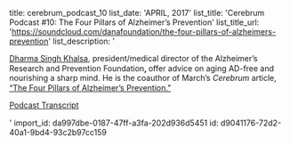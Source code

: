 title: cerebrum_podcast_10
list_date: 'APRIL, 2017'
list_title: 'Cerebrum Podcast #10: The Four Pillars of Alzheimer’s Prevention'
list_title_url: 'https://soundcloud.com/danafoundation/the-four-pillars-of-alzheimers-prevention'
list_description: '<div style="font-size:14px;line-height: 125%;"><a href="http://dana.org/People/Authors.aspx?id=124986"><span>Dharma Singh Khalsa</span></a><span>, president/medical director of the Alzheimer’s Research and Prevention Foundation<strong><span>, </span></strong>offer advice on aging AD-free and nourishing a sharp mind. He is the coauthor of March’s <em>Cerebrum</em> article, <a href="http://dana.org/Cerebrum/2017/The_Four_Pillars_of_Alzheimers_Prevention/" target="_blank">“The Four Pillars of Alzheimer’s Prevention.”</a></span><div></div><p><a href="/uploadedFiles/Pdfs/Alzheimers-Podcast.pdf" title="Podcast Transcript" target="_blank">Podcast Transcript</a></p></div>'
import_id: da997dbe-0187-47ff-a3fa-202d936d5451
id: d9041176-72d2-40a1-9bd4-93c2b97cc159
